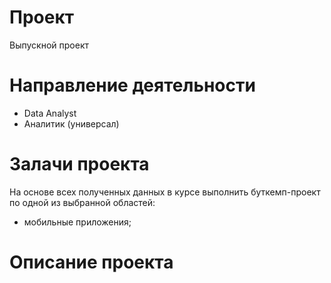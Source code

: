 # Проект
Выпускной проект
# Направление деятельности
* Data Analyst
* Аналитик (универсал)
# Залачи проекта
На основе всех полученных данных в курсе выполнить буткемп-проект по одной из выбранной областей:
- мобильные приложения;
# Описание проекта

